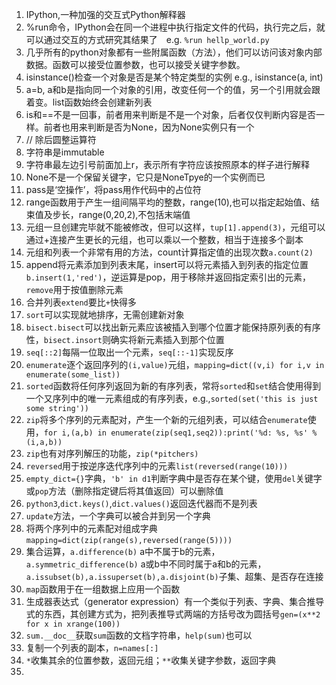 1. IPython,一种加强的交互式Python解释器
2. %run命令，IPython会在同一个进程中执行指定文件的代码，执行完之后，就可以通过交互的方式研究其结果了　e.g. `%run hellp_world.py`
3. 几乎所有的python对象都有一些附属函数（方法），他们可以访问该对象内部数据。函数可以接受位置参数，也可以接受关键字参数。
4. isinstance()检查一个对象是否是某个特定类型的实例 e.g., isinstance(a, int)
5. a=b, a和b是指向同一个对象的引用，改变任何一个的值，另一个引用就会跟着变。list函数始终会创建新列表
6. is和==不是一回事，前者用来判断是不是一个对象，后者仅仅判断内容是否一样。前者也用来判断是否为None，因为None实例只有一个
7. // 除后圆整运算符
8. 字符串是immutable
9. 字符串最左边引号前面加上r，表示所有字符应该按照原本的样子进行解释
10. None不是一个保留关键字，它只是NoneTpye的一个实例而已
11. pass是‘空操作’，将pass用作代码中的占位符
12. range函数用于产生一组间隔平均的整数，range(10),也可以指定起始值、结束值及步长，range(0,20,2),不包括末端值
13. 元组一旦创建完毕就不能被修改，但可以这样，`tup[1].append(3)`，元组可以通过+连接产生更长的元组，也可以乘以一个整数，相当于连接多个副本
14. 元组和列表一个非常有用的方法，count计算指定值的出现次数`a.count(2)`
15. append将元素添加到列表末尾，insert可以将元素插入到列表的指定位置`b.insert(1,'red')`，逆运算是pop，用于移除并返回指定索引出的元素，`remove`用于按值删除元素
16. 合并列表`extend`要比`+`快得多
17. `sort`可以实现就地排序，无需创建新对象
18. `bisect.bisect`可以找出新元素应该被插入到哪个位置才能保持原列表的有序性，`bisect.insort`则确实将新元素插入到那个位置
19. `seq[::2]`每隔一位取出一个元素，`seq[::-1]`实现反序
20. `enumerate`逐个返回序列的`(i,value)`元组，`mapping=dict((v,i) for i,v in enumerate(some_list))`
21. `sorted`函数将任何序列返回为新的有序列表，常将`sorted`和`set`结合使用得到一个又序列中的唯一元素组成的有序列表，e.g.,`sorted(set('this is just some string'))`
22. `zip`将多个序列的元素配对，产生一个新的元组列表，可以结合`enumerate`使用，`for i,(a,b) in enumerate(zip(seq1,seq2)):print('%d: %s, %s' % (i,a,b))`
23. `zip`也有对序列解压的功能，`zip(*pitchers)`
24. `reversed`用于按逆序迭代序列中的元素`list(reversed(range(10)))`
25. `empty_dict={}`字典，`'b' in d1`判断字典中是否存在某个键，使用`del`关键字或`pop`方法（删除指定键后将其值返回）可以删除值
26. `python3`,`dict.keys()`,`dict.values()`返回迭代器而不是列表
27. `update`方法，一个字典可以被合并到另一个字典
28. 将两个序列中的元素配对组成字典`mapping=dict(zip(range(s),reversed(range(5))))`
29. 集合运算，`a.difference(b)` a中不属于b的元素，`a.symmetric_difference(b)` a或b中不同时属于a和b的元素，`a.issubset(b),a.issuperset(b),a.disjoint(b)`子集、超集、是否存在连接
30. `map`函数用于在一组数据上应用一个函数
31. 生成器表达式（generator expression）有一个类似于列表、字典、集合推导式的东西，其创建方式为，把列表推导式两端的方括号改为圆括号`gen=(x**2 for x in xrange(100))`
32. `sum.__doc__`获取`sum`函数的文档字符串，`help(sum)`也可以
33. 复制一个列表的副本，`n=names[:]`
34. `*`收集其余的位置参数，返回元组；`**`收集关键字参数，返回字典
35. 
